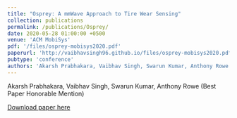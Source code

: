 ```yaml
---
title: "Osprey: A mmWave Approach to Tire Wear Sensing"
collection: publications
permalink: /publications/Osprey/
date: 2020-05-28 01:00:00 +0500
venue: 'ACM MobiSys'
pdf: '/files/osprey-mobisys2020.pdf'
paperurl: 'http://vaibhavsingh96.github.io/files/osprey-mobisys2020.pdf'
pubtype: 'conference'
authors: 'Akarsh Prabhakara, Vaibhav Singh, Swarun Kumar, Anthony Rowe'
---
```

Akarsh Prabhakara, Vaibhav Singh, Swarun Kumar, Anthony Rowe (Best Paper Honorable Mention)

[Download paper here]('http://vaibhavsingh96.github.io/files/osprey-mobisys2020.pdf')
